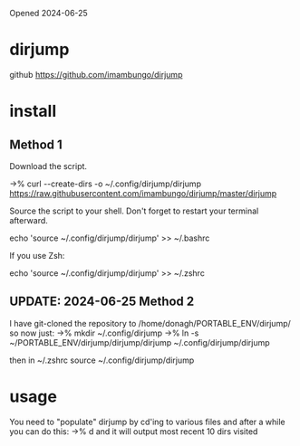 Opened 2024-06-25


# dirjump

github https://github.com/imambungo/dirjump


# install

## Method 1
Download the script.

->%      curl --create-dirs -o ~/.config/dirjump/dirjump https://raw.githubusercontent.com/imambungo/dirjump/master/dirjump

Source the script to your shell. Don't forget to restart your terminal afterward.

 echo 'source ~/.config/dirjump/dirjump' >> ~/.bashrc

If you use Zsh:

 echo 'source ~/.config/dirjump/dirjump' >> ~/.zshrc



## UPDATE: 2024-06-25  Method 2

I have git-cloned the repository to /home/donagh/PORTABLE_ENV/dirjump/
so now just:
->% mkdir ~/.config/dirjump
->% ln -s ~/PORTABLE_ENV/dirjump/dirjump/dirjump ~/.config/dirjump/dirjump

then in ~/.zshrc
source ~/.config/dirjump/dirjump

# usage
You need to "populate" dirjump by cd'ing to various files and after a while you can do this:
->% d
and it will output most recent 10 dirs visited




